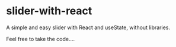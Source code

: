 # slider-with-react
A simple and easy slider with React and useState, without libraries.

Feel free to take the code....

